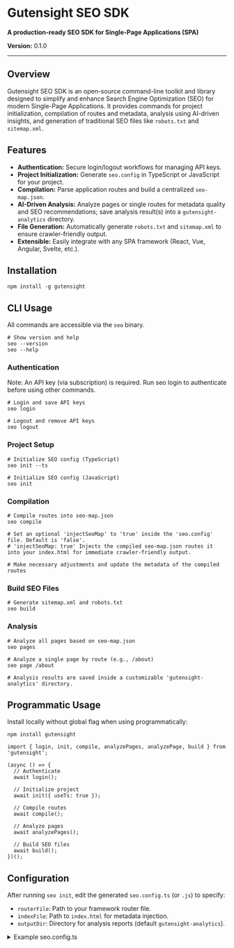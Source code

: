 # Gutensight SEO SDK

**A production-ready SEO SDK for Single-Page Applications (SPA)**

**Version:** 0.1.0

---

## Overview

Gutensight SEO SDK is an open-source command-line toolkit and library designed to simplify and enhance Search Engine Optimization (SEO) for modern Single-Page Applications. It provides commands for project initialization, compilation of routes and metadata, analysis using AI-driven insights, and generation of traditional SEO files like `robots.txt` and `sitemap.xml`.

## Features

- **Authentication:** Secure login/logout workflows for managing API keys.
- **Project Initialization:** Generate `seo.config` in TypeScript or JavaScript for your project.
- **Compilation:** Parse application routes and build a centralized `seo-map.json`.
- **AI-Driven Analysis:** Analyze pages or single routes for metadata quality and SEO recommendations; save analysis result(s) into a `gutensight-analytics` directory.
- **File Generation:** Automatically generate `robots.txt` and `sitemap.xml` to ensure crawler-friendly output.
- **Extensible:** Easily integrate with any SPA framework (React, Vue, Angular, Svelte, etc.).

## Installation

```
npm install -g gutensight
```

## CLI Usage

All commands are accessible via the `seo` binary.

```
# Show version and help
seo --version
seo --help
```

### Authentication

Note: An API key (via subscription) is required. Run seo login to authenticate before using other commands.

```
# Login and save API keys
seo login

# Logout and remove API keys
seo logout
```

### Project Setup

```
# Initialize SEO config (TypeScript)
seo init --ts

# Initialize SEO config (JavaScript)
seo init
```

### Compilation 

```
# Compile routes into seo-map.json
seo compile

# Set an optional 'injectSeoMap' to 'true' inside the 'seo.config' file. Default is 'false'.
# 'injectSeoMap: true' Injects the compiled seo-map.json routes it into your index.html for immediate crawler-friendly output.

# Make necessary adjustments and update the metadata of the compiled routes
```

### Build SEO Files

```
# Generate sitemap.xml and robots.txt
seo build
```

### Analysis

```
# Analyze all pages based on seo-map.json
seo pages

# Analyze a single page by route (e.g., /about)
seo page /about

# Analysis results are saved inside a customizable 'gutensight-analytics' directory.
```

## Programmatic Usage

Install locally without global flag when using programmatically:

```
npm install gutensight
```

```
import { login, init, compile, analyzePages, analyzePage, build } from 'gutensight';

(async () => {
  // Authenticate
  await login();

  // Initialize project
  await init({ useTs: true });

  // Compile routes
  await compile();

  // Analyze pages
  await analyzePages();

  // Build SEO files
  await build();
})();
```

## Configuration

After running `seo init`, edit the generated `seo.config.ts` (or `.js`) to specify:

- `routerFile`: Path to your framework router file.
- `indexFile`: Path to `index.html` for metadata injection.
- `outputDir`: Directory for analysis reports (default `gutensight-analytics`).

<details>
<summary>Example seo.config.ts</summary>

```
export default {
  routerFile: './src/router.ts',
  indexFile: './public/index.html',
  outputDir: './gutensight-analytics',
  injectSeoMap: true,
};
</details>

## seo-map.json Structure

The `seo compile` command generates an array of route metadata objects:

```
[
  {
    "route": "/",
    "metadata": {
      "title": "",
      "description": "",
      "body": "",
      "keywords": [],
      "headers": [],
      "changefreq": "",
      "priority": 0
    }
  },
  {
    "route": "/about",
    "metadata": { /* ... */ }
  }
]
```

Edit this file to add or adjust metadata before analysis and building.

## Contributing

Gutensight SEO SDK is released under **BUSL-1.1**. Contributions are welcome via GitHub Issues and Pull Requests. Note: Commercial use of backend API requires a valid subscription.

1. Fork the repo
2. Create a feature branch
3. Submit a Pull Request

## License

This project is licensed under the **Business Source License 1.1**.

See the [LICENSE](./LICENSE) file for details.

## Getting Help

If you run into issues, please open an issue on [GitHub](https://github.com/Gutensight-SEO/sdk/issues)  # or join our community Slack at `#gutensight-support`.


---

*Gutensight-SEO: Make every page count.*

Gutensight-SEO. All rights reserved.